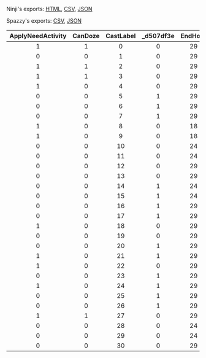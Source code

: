 Ninji's exports: [HTML](https://wuffs.org/acnh/bcsv_140/html/NpcCastScheduleData.html), [CSV](https://wuffs.org/acnh/bcsv_140/csv/NpcCastScheduleData.csv), [JSON](https://wuffs.org/acnh/bcsv_140/json/NpcCastScheduleData.json)

Spazzy's exports: [CSV](https://github.com/McSpazzy/acnh-csv/blob/master/NpcCastScheduleData.csv), [JSON](https://github.com/McSpazzy/acnh-json/blob/master/NpcCastScheduleData.json)

| ApplyNeedActivity | CanDoze | CastLabel | _d507df3e | EndHour | EndMinute | EventName | NeglectSleep | StartHour | StartMinute | UseRainGoods |
|:--:|:--:|:--:|:--:|:--:|:--:|:--:|:--:|:--:|:--:|:--:|
| 1 | 1 | 0 | 0 | 29 | 0 | 'NotEvent' | 0 | 5 | 0 | 1 | 
| 0 | 0 | 1 | 0 | 29 | 0 | 'NotEvent' | 0 | 5 | 0 | 1 | 
| 1 | 1 | 2 | 0 | 29 | 0 | 'NotEvent' | 1 | 5 | 0 | 1 | 
| 1 | 1 | 3 | 0 | 29 | 0 | 'NotEvent' | 1 | 5 | 0 | 1 | 
| 1 | 0 | 4 | 0 | 29 | 0 | 'NotEvent' | 0 | 5 | 0 | 0 | 
| 0 | 0 | 5 | 1 | 29 | 0 | 'NotEvent' | 0 | 5 | 0 | 0 | 
| 0 | 0 | 6 | 1 | 29 | 0 | 'NotEvent' | 0 | 5 | 0 | 0 | 
| 0 | 0 | 7 | 1 | 29 | 0 | 'NotEvent' | 0 | 5 | 0 | 0 | 
| 1 | 0 | 8 | 0 | 18 | 0 | 'FishingConvention' | 0 | 9 | 0 | 0 | 
| 1 | 0 | 9 | 0 | 18 | 0 | 'InsectConvention' | 0 | 9 | 0 | 0 | 
| 0 | 0 | 10 | 0 | 24 | 0 | 'Countdown' | 1 | 23 | 0 | 0 | 
| 0 | 0 | 11 | 0 | 24 | 0 | 'Countdown' | 1 | 23 | 0 | 0 | 
| 0 | 0 | 12 | 0 | 29 | 0 | 'Countdown' | 1 | 24 | 0 | 0 | 
| 0 | 0 | 13 | 0 | 29 | 0 | 'Countdown' | 1 | 24 | 0 | 0 | 
| 0 | 0 | 14 | 1 | 24 | 0 | 'NotEvent' | 1 | 5 | 0 | 0 | 
| 0 | 0 | 15 | 1 | 24 | 0 | 'NotEvent' | 1 | 5 | 0 | 0 | 
| 0 | 0 | 16 | 1 | 29 | 0 | 'NotEvent' | 1 | 5 | 0 | 1 | 
| 0 | 0 | 17 | 1 | 29 | 0 | 'NotEvent' | 1 | 5 | 0 | 0 | 
| 1 | 0 | 18 | 0 | 29 | 0 | 'NotEvent' | 0 | 5 | 0 | 1 | 
| 0 | 0 | 19 | 0 | 29 | 0 | 'NotEvent' | 1 | 5 | 0 | 1 | 
| 0 | 0 | 20 | 1 | 29 | 0 | 'NotEvent' | 1 | 5 | 0 | 0 | 
| 1 | 0 | 21 | 1 | 29 | 0 | 'NotEvent' | 0 | 5 | 0 | 1 | 
| 1 | 0 | 22 | 0 | 29 | 0 | 'NotEvent' | 0 | 5 | 0 | 1 | 
| 0 | 0 | 23 | 1 | 29 | 0 | 'NotEvent' | 0 | 5 | 0 | 0 | 
| 1 | 0 | 24 | 1 | 29 | 0 | 'NotEvent' | 0 | 5 | 0 | 1 | 
| 0 | 0 | 25 | 1 | 29 | 0 | 'NotEvent' | 0 | 5 | 0 | 1 | 
| 0 | 0 | 26 | 1 | 29 | 0 | 'NotEvent' | 0 | 5 | 0 | 0 | 
| 1 | 1 | 27 | 0 | 29 | 0 | 'NotEvent' | 0 | 5 | 0 | 1 | 
| 0 | 0 | 28 | 0 | 24 | 0 | 'Fireworks' | 1 | 18 | 30 | 0 | 
| 0 | 0 | 29 | 0 | 24 | 0 | 'Halloween' | 1 | 17 | 0 | 0 | 
| 0 | 0 | 30 | 0 | 29 | 0 | 'NotEvent' | 0 | 5 | 0 | 0 | 
